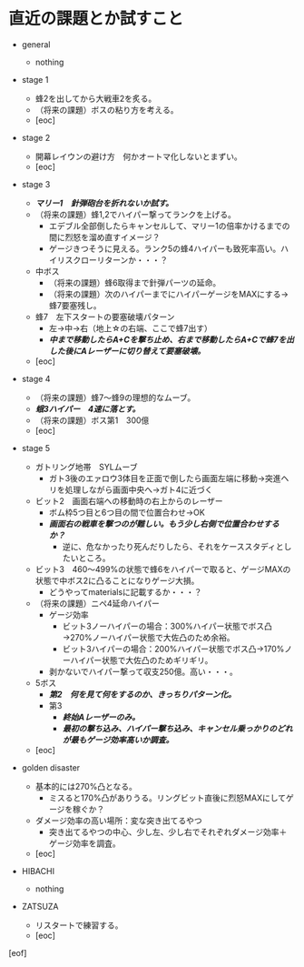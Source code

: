 # 直近の課題とか試すこと

- general
  - nothing

- stage 1
  - 蜂2を出してから大戦車2を炙る。
  - （将来の課題）ボスの粘り方を考える。
  - [eoc]

- stage 2
  - 開幕レイウンの避け方　何かオートマ化しないとまずい。
  - [eoc]

- stage 3
  - **_マリー1　針弾砲台を折れないか試す。_**
  - （将来の課題）蜂1,2でハイパー撃ってランクを上げる。
    - エデブル全部倒したらキャンセルして、マリー1の倍率かけるまでの間に烈怒を溜め直すイメージ？
    - ゲージきつそうに見える。ランク5の蜂4ハイパーも致死率高い。ハイリスクローリターンか・・・？
  - 中ボス
    - （将来の課題）蜂6取得まで針弾パーツの延命。
    - （将来の課題）次のハイパーまでにハイパーゲージをMAXにする→蜂7要塞残し。
  - 蜂7　左下スタートの要塞破壊パターン
    - 左→中→右（地上☆の右端、ここで蜂7出す）
    - **_中まで移動したらA+Cを撃ち止め、右まで移動したらA+Cで蜂7を出した後にAレーザーに切り替えて要塞破壊。_**
  - [eoc]

- stage 4
  - （将来の課題）蜂7～蜂9の理想的なムーブ。
  - **_蛾3ハイパー　4速に落とす。_**
  - （将来の課題）ボス第1　300億
  - [eoc]

- stage 5
  - ガトリング地帯　SYLムーブ
    - ガト3後のエァロウ3体目を正面で倒したら画面左端に移動→突進ヘリを処理しながら画面中央へ→ガト4に近づく
  - ビット2　画面右端への移動時の右上からのレーザー
    - ボム枠5つ目と6つ目の間で位置合わせ→OK
    - **_画面右の戦車を撃つのが難しい。もう少し右側で位置合わせするか？_**
      - 逆に、危なかったり死んだりしたら、それをケーススタディとしたいところ。
  - ビット3　460～499%の状態で蜂6をハイパーで取ると、ゲージMAXの状態で中ボス2に凸ることになりゲージ大損。
    - どうやってmaterialsに記載するか・・・？
  - （将来の課題）ニペ4延命ハイパー
    - ゲージ効率
      - ビット3ノーハイパーの場合：300%ハイパー状態でボス凸→270%ノーハイパー状態で大佐凸のため余裕。
      - ビット3ハイパーの場合：200%ハイパー状態でボス凸→170%ノーハイパー状態で大佐凸のためギリギリ。
    - 剥かないでハイパー撃って収支250億。高い・・・。
  - 5ボス
    - **_第2　何を見て何をするのか、きっちりパターン化。_**
    - 第3
      - **_終始Aレーザーのみ。_**
      - **_最初の撃ち込み、ハイパー撃ち込み、キャンセル乗っかりのどれが最もゲージ効率高いか調査。_**
  - [eoc]

- golden disaster
  - 基本的には270%凸となる。
    - ミスると170%凸がありうる。リングビット直後に烈怒MAXにしてゲージを稼ぐか？
  - ダメージ効率の高い場所：変な突き出てるやつ
    - 突き出てるやつの中心、少し左、少し右でそれぞれダメージ効率＋ゲージ効率を調査。
  - [eoc]

- HIBACHI
  - nothing

- ZATSUZA
  - リスタートで練習する。
  - [eoc]

[eof]
